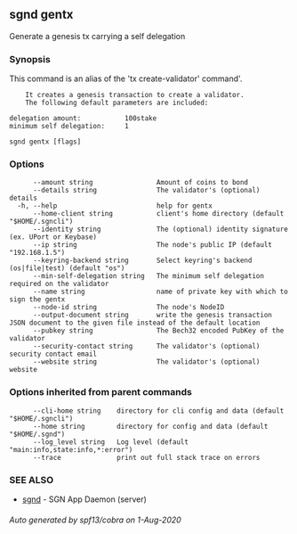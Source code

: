 ## sgnd gentx

Generate a genesis tx carrying a self delegation

### Synopsis

This command is an alias of the 'tx create-validator' command'.

		It creates a genesis transaction to create a validator. 
		The following default parameters are included: 
		    
	delegation amount:           100stake
	minimum self delegation:     1


```
sgnd gentx [flags]
```

### Options

```
      --amount string                Amount of coins to bond
      --details string               The validator's (optional) details
  -h, --help                         help for gentx
      --home-client string           client's home directory (default "$HOME/.sgncli")
      --identity string              The (optional) identity signature (ex. UPort or Keybase)
      --ip string                    The node's public IP (default "192.168.1.5")
      --keyring-backend string       Select keyring's backend (os|file|test) (default "os")
      --min-self-delegation string   The minimum self delegation required on the validator
      --name string                  name of private key with which to sign the gentx
      --node-id string               The node's NodeID
      --output-document string       write the genesis transaction JSON document to the given file instead of the default location
      --pubkey string                The Bech32 encoded PubKey of the validator
      --security-contact string      The validator's (optional) security contact email
      --website string               The validator's (optional) website
```

### Options inherited from parent commands

```
      --cli-home string    directory for cli config and data (default "$HOME/.sgncli")
      --home string        directory for config and data (default "$HOME/.sgnd")
      --log_level string   Log level (default "main:info,state:info,*:error")
      --trace              print out full stack trace on errors
```

### SEE ALSO

* [sgnd](sgnd.md)	 - SGN App Daemon (server)

###### Auto generated by spf13/cobra on 1-Aug-2020
